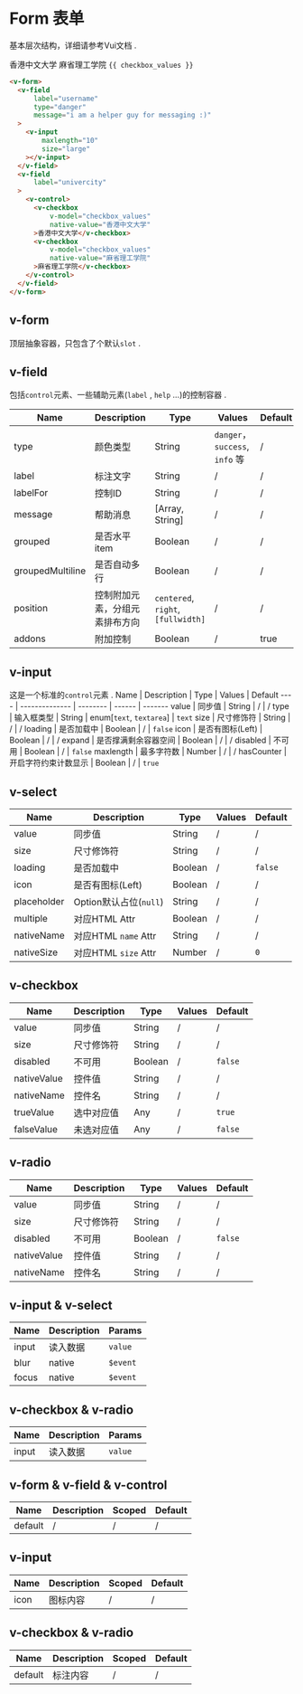 # Form 表单

基本层次结构，详细请参考Vui文档 .

<div class="demo-box">
  <v-form>
    <v-field
        label="username"
        type="danger"
        message="i am a helper guy for messaging :)"
    >
      <v-input
          maxlength="10"
          size="large"
      ></v-input>
    </v-field>
    <v-field
        label="univercity"
    >
      <v-control>
        <v-checkbox
          v-model="checkbox_values"
          native-value="香港中文大学"
        >香港中文大学</v-checkbox>
        <v-checkbox
            v-model="checkbox_values"
            native-value="麻省理工学院"
        >麻省理工学院</v-checkbox>
      </v-control>
    </v-field>
    <v-field>
      <v-control>
        <code>{{ checkbox_values }}</code>
      </v-control>
    </v-field>
  </v-form>
</div>

```html
<v-form>
  <v-field
      label="username"
      type="danger"
      message="i am a helper guy for messaging :)"
  >
    <v-input
        maxlength="10"
        size="large"
    ></v-input>
  </v-field>
  <v-field
      label="univercity"
  >
    <v-control>
      <v-checkbox
          v-model="checkbox_values"
          native-value="香港中文大学"
      >香港中文大学</v-checkbox>
      <v-checkbox
          v-model="checkbox_values"
          native-value="麻省理工学院"
      >麻省理工学院</v-checkbox>
    </v-control>
  </v-field>
</v-form>
```

## v-form

顶层抽象容器，只包含了个默认`slot` .

<div class="demo-box">
<component-doc-table>
<div slot="props">

## v-field
包括`control`元素、一些辅助元素(`label` , `help` ...)的控制容器 .

Name       | Description    | Type     | Values                              | Default
----       | -------------- | -------- | ------                              | -------
type       | 颜色类型        | String   | `danger`，`success`, `info` 等      | /
label      | 标注文字        | String   | /                                   | /
labelFor   | 控制ID          | String   | /                                  | /
message    | 帮助消息        | [Array, String] | /                            | /
grouped    | 是否水平item    | Boolean   | /                                  | /
groupedMultiline  | 是否自动多行  | Boolean | /                                | /
position   | 控制附加元素，分组元素排布方向 | `centered`, `right`, `[fullwidth]` | / | /
addons     | 附加控制         |  Boolean | /                                  | true

## v-input
这是一个标准的`control`元素 .
Name       | Description           | Type     | Values | Default
----       | --------------        | -------- | ------ | -------
value      | 同步值                 | String   | /      | /
type       | 输入框类型             | String    | enum[`text`, `textarea`] |  `text`
size       | 尺寸修饰符             | String    | /      | /
loading    | 是否加载中              | Boolean  | /      | `false`
icon       | 是否有图标(Left)       | Boolean   | /      | /
expand     | 是否撑满剩余容器空间     | Boolean  | /      | /
disabled   | 不可用                 | Boolean   | /     | `false`
maxlength  | 最多字符数              | Number   | /      | /
hasCounter | 开启字符约束计数显示     | Boolean   | /     | `true`

## v-select
Name       | Description           | Type     | Values | Default
----       | --------------        | -------- | ------ | -------
value      | 同步值                 | String   | /      | /
size       | 尺寸修饰符             | String    | /      | /
loading    | 是否加载中              | Boolean  | /      | `false`
icon       | 是否有图标(Left)       | Boolean   | /      | /
placeholder| Option默认占位(`null`) | String    | /      | /
multiple   | 对应HTML Attr         | Boolean   | /     | /
nativeName | 对应HTML `name` Attr  | String    | /     | /
nativeSize | 对应HTML `size` Attr  | Number    | /     | `0`

## v-checkbox
Name       | Description           | Type     | Values | Default
----       | --------------        | -------- | ------ | -------
value      | 同步值                 | String   | /      | /
size       | 尺寸修饰符             | String    | /      | /
disabled   | 不可用                 | Boolean   | /     | `false`
nativeValue| 控件值                 | String    | /     | /
nativeName | 控件名                 | String    | /     | /
trueValue  | 选中对应值              | Any      | /      | `true`
falseValue | 未选对应值              | Any      | /      | `false`

## v-radio
Name       | Description           | Type     | Values | Default
----       | --------------        | -------- | ------ | -------
value      | 同步值                 | String   | /      | /
size       | 尺寸修饰符             | String    | /      | /
disabled   | 不可用                 | Boolean   | /     | `false`
nativeValue| 控件值                 | String    | /     | /
nativeName | 控件名                 | String    | /     | /
</div>

<div slot="events">

## v-input & v-select
Name       | Description          | Params
----       | ------------         | --------
input      | 读入数据              | `value`
blur       | native               | `$event`
focus      | native               | `$event`

## v-checkbox & v-radio
Name       | Description          | Params
----       | ------------         | --------
input      | 读入数据              | `value`
</div>

<div slot="slots">

## v-form & v-field & v-control
Name       | Description    | Scoped | Default
----       | -------------- | ------ | -------
default    | /              | /      | /

## v-input
Name       | Description    | Scoped | Default
----       | -------------- | ------ | -------
icon       | 图标内容        | /      | /

## v-checkbox & v-radio
Name       | Description    | Scoped | Default
----       | -------------- | ------ | -------
default    | 标注内容        | /      | /
</div>
</component-doc-table>
</div>

<script>
  export default {
    data () {
      return {
        checkbox_values: []
      }
    }
  }
</script>